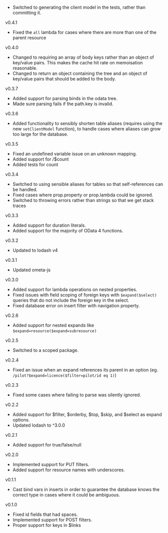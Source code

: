 * Switched to generating the client model in the tests, rather than committing it.

v0.4.1

* Fixed the `all` lambda for cases where there are more than one of the parent resource

v0.4.0

* Changed to requiring an array of body keys rather than an object of key/value pairs. This makes the cache hit rate on memoisation reasonable.
* Changed to return an object containing the tree and an object of key/value pairs that should be added to the body.

v0.3.7

* Added support for parsing binds in the odata tree.
* Made sure parsing fails if the path.key is invalid.

v0.3.6

* Added functionality to sensibly shorten table aliases (requires using the new `setClientModel` function), to handle cases where aliases can grow too large for the database.

v0.3.5

* Fixed an undefined variable issue on an unknown mapping.
* Added support for /$count
* Added tests for count

v0.3.4

* Switched to using sensible aliases for tables so that self-references can be handled.
* Fixed cases where prop.property or prop.lambda could be ignored.
* Switched to throwing errors rather than strings so that we get stack traces

v0.3.3

* Added support for duration literals.
* Added support for the majority of OData 4 functions.

v0.3.2

* Updated to lodash v4

v0.3.1

* Updated ometa-js

v0.3.0

* Added support for lambda operations on nested properties.
* Fixed issues with field scoping of foreign keys with `$expand($select)` queries that do not include the foreign key in the select.
* Fixed database error on insert filter with navigation property.

v0.2.6

* Added support for nested expands like `$expand=resource($expand=subresource)`

v0.2.5

* Switched to a scoped package.

v0.2.4

* Fixed an issue when an expand references its parent in an option (eg. `/pilot?$expand=licence($filter=pilot/id eq 1)`)

v0.2.3

* Fixed some cases where failing to parse was silently ignored.

v0.2.2

* Added support for $filter, $orderby, $top, $skip, and $select as expand options.
* Updated lodash to ^3.0.0

v0.2.1

* Added support for true/false/null

v0.2.0

* Implemented support for PUT filters.
* Added support for resource names with underscores.

v0.1.1

* Cast bind vars in inserts in order to guarantee the database knows the correct type in cases where it could be ambiguous.

v0.1.0

* Fixed id fields that had spaces.
* Implemented support for POST filters.
* Proper support for keys in $links

